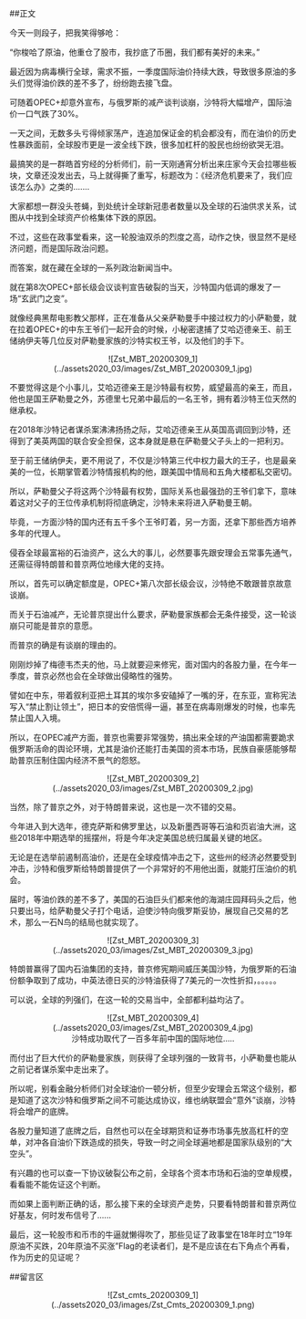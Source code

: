 ##正文

今天一则段子，把我笑得够呛：

“你梭哈了原油，他重仓了股市，我抄底了币圈，我们都有美好的未来。”

最近因为病毒横行全球，需求不振，一季度国际油价持续大跌，导致很多原油的多头们觉得油价跌的差不多了，纷纷跑去接飞盘。

可随着OPEC+却意外宣布，与俄罗斯的减产谈判谈崩，沙特将大幅增产，国际油价一口气跌了30%。

一天之间，无数多头亏得倾家荡产，连追加保证金的机会都没有，而在油价的历史性暴跌面前，全球股市更是一波全线下跌，很多加杠杆的股民也纷纷欲哭无泪。

最搞笑的是一群皓首穷经的分析师们，前一天刚通宵分析出来庄家今天会拉哪些板块，文章还没发出去，马上就得撕了重写，标题改为：《经济危机要来了，我们应该怎么办》之类的.......

大家都想一群没头苍蝇，到处统计全球新冠患者数量以及全球的石油供求关系，试图从中找到全球资产价格集体下跌的原因。

不过，这些在政事堂看来，这一轮股油双杀的烈度之高，动作之快，很显然不是经济问题，而是国际政治问题。

而答案，就在藏在全球的一系列政治新闻当中。

就在第8次OPEC+部长级会议谈判宣告破裂的当天，沙特国内低调的爆发了一场“玄武门之变”。

就像经典黑帮电影教父那样，正在准备从父亲萨勒曼手中接过权力的小萨勒曼，就在拉着OPEC+的中东王爷们一起开会的时候，小秘密逮捕了艾哈迈德亲王、前王储纳伊夫等几位反对萨勒曼家族的沙特实权王爷，以及他们的手下。

 <div align="center">![Zst_MBT_20200309_1](../assets2020_03/images/Zst_MBT_20200309_1.jpg)</div>

不要觉得这是个小事儿，艾哈迈德亲王是沙特最有权势，威望最高的亲王，而且，他也是国王萨勒曼之外，苏德里七兄弟中最后的一名王爷，拥有着沙特王位天然的继承权。

在2018年沙特记者谋杀案沸沸扬扬之际，艾哈迈德亲王从英国高调回到沙特，还得到了美英两国的联合安全担保，这本身就是悬在萨勒曼父子头上的一把利刃。

至于前王储纳伊夫，更不用说了，不仅是沙特第三代中权力最大的王子，也是最亲美的一位，长期掌管着沙特情报机构的他，跟美国中情局和五角大楼都私交密切。

所以，萨勒曼父子将这两个沙特最有权势，国际关系也最强劲的王爷们拿下，意味着这对父子的王位传承机制将彻底确定，沙特未来将进入萨勒曼王朝。

毕竟，一方面沙特的国内还有五千多个王爷盯着，另一方面，还拿下那些西方培养多年的代理人。

侵吞全球最富裕的石油资产，这么大的事儿，必然要事先跟安理会五常事先通气，还需征得特朗普和普京两位地缘大佬的支持。

所以，首先可以确定额度是，OPEC+第八次部长级会议，沙特绝不敢跟普京故意谈崩。

而关于石油减产，无论普京提出什么要求，萨勒曼家族都会无条件接受，这一轮谈崩只可能是普京的意愿。

而普京的确是有谈崩的理由的。

刚刚炒掉了梅德韦杰夫的他，马上就要迎来修宪，面对国内的各股力量，在今年一季度，普京必然也会在全球做出侵略性的强势。

譬如在中东，带着叙利亚把土耳其的埃尔多安磕掉了一嘴的牙，在东亚，宣称宪法写入“禁止割让领土”，把日本的安倍慌得一逼，甚至在病毒刚爆发的时候，也率先禁止国人入境。

所以，在OPEC减产方面，普京也需要非常强势，搞出来全球的产油国都需要跪求俄罗斯活命的舆论环境，尤其是油价还能打击美国的资本市场，民族自豪感能够帮助普京压制住国内经济不景气的怨怒。

 <div align="center">![Zst_MBT_20200309_2](../assets2020_03/images/Zst_MBT_20200309_2.jpg)</div>

当然，除了普京之外，对于特朗普来说，这也是一次不错的交易。

今年进入到大选年，德克萨斯和佛罗里达，以及新墨西哥等石油和页岩油大洲，这些2018年中期选举的摇摆州，将是今年决定美国总统归属最关键的地区。

无论是在选举前遏制高油价，还是在全球疫情冲击之下，这些州的经济必然要受到冲击，沙特和俄罗斯给特朗普提供了一个非常好的不用他出面，就能打压油价的机会。

届时，等油价跌的差不多了，美国的石油巨头们都来他的海湖庄园拜码头之后，他只要出马，给萨勒曼父子打个电话，迫使沙特向俄罗斯妥协，展现自己交易的艺术，那么一石N鸟的结局也就实现了。

 <div align="center">![Zst_MBT_20200309_3](../assets2020_03/images/Zst_MBT_20200309_3.jpg)</div>

特朗普赢得了国内石油集团的支持，普京修宪期间威压美国沙特，为俄罗斯的石油份额争取到了成功，中英法德日买的沙特油获得了7美元的一次性折扣，。。。。。

可以说，全球的列强们，在这一轮的交易当中，全部都利益均沾了。

 <div align="center">![Zst_MBT_20200309_4](../assets2020_03/images/Zst_MBT_20200309_4.jpg)</div>
 <div align="center">沙特成功取代了一百多年前中国的国际地位.....</div>

而付出了巨大代价的萨勒曼家族，则获得了全球列强的一致背书，小萨勒曼也能从之前记者谋杀案中走出来了。

所以呢，别看金融分析师们对全球油价一顿分析，但至少安理会五常这个级别，都是知道了这次沙特和俄罗斯之间不可能达成协议，维也纳联盟会“意外”谈崩，沙特将会增产的底牌。

各股力量知道了底牌之后，自然也可以在全球期货和证券市场事先放高杠杆的空单，对冲各自油价下跌造成的损失，导致一时之间全球遍地都是国家队级别的“大空头”。

有兴趣的也可以查一下协议破裂公布之前，全球各个资本市场和石油的空单规模，看看能不能佐证这个判断。

而如果上面判断正确的话，那么接下来的全球资产走势，只要看特朗普和普京两位好基友，何时发布信号了......

最后，这一轮股市和币市的牛逼就懒得吹了，那些见证了政事堂在18年时立“19年原油不买跌，20年原油不买涨”Flag的老读者们，是不是应该在右下角点个再看，作为历史的见证呢？

##留言区
 <div align="center">![Zst_cmts_20200309_1](../assets2020_03/images/Zst_Cmts_20200309_1.png)</div>